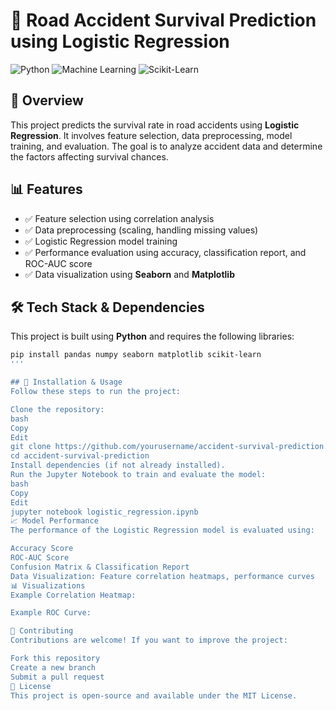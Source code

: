 # 🚗 Road Accident Survival Prediction using Logistic Regression

![Python](https://img.shields.io/badge/Python-3.8-blue)
![Machine Learning](https://img.shields.io/badge/Machine%20Learning-Logistic%20Regression-orange)
![Scikit-Learn](https://img.shields.io/badge/Scikit--Learn-ML%20Model-yellow)

## 📌 Overview  
This project predicts the survival rate in road accidents using **Logistic Regression**. It involves feature selection, data preprocessing, model training, and evaluation. The goal is to analyze accident data and determine the factors affecting survival chances.

## 📊 Features  
- ✅ Feature selection using correlation analysis  
- ✅ Data preprocessing (scaling, handling missing values)  
- ✅ Logistic Regression model training  
- ✅ Performance evaluation using accuracy, classification report, and ROC-AUC score  
- ✅ Data visualization using **Seaborn** and **Matplotlib**  

## 🛠️ Tech Stack & Dependencies  
This project is built using **Python** and requires the following libraries:  
```bash
pip install pandas numpy seaborn matplotlib scikit-learn
'''

## 🚀 Installation & Usage
Follow these steps to run the project:

Clone the repository:
bash
Copy
Edit
git clone https://github.com/yourusername/accident-survival-prediction.git
cd accident-survival-prediction
Install dependencies (if not already installed).
Run the Jupyter Notebook to train and evaluate the model:
bash
Copy
Edit
jupyter notebook logistic_regression.ipynb
📈 Model Performance
The performance of the Logistic Regression model is evaluated using:

Accuracy Score
ROC-AUC Score
Confusion Matrix & Classification Report
Data Visualization: Feature correlation heatmaps, performance curves
📊 Visualizations
Example Correlation Heatmap:

Example ROC Curve:

🤝 Contributing
Contributions are welcome! If you want to improve the project:

Fork this repository
Create a new branch
Submit a pull request
📜 License
This project is open-source and available under the MIT License.
